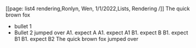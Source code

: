 [[page: list4 rendering,Ronlyn, Wen, 1/1/2022,Lists, Rendering /]]
The quick 
brown fox
* bullet 1
* Bullet 2
jumped over
A1. expect A
  A1. expect A1
B1. expect B
  B1. expect B1
  B1. expect B2
The quick 
brown fox
jumped over